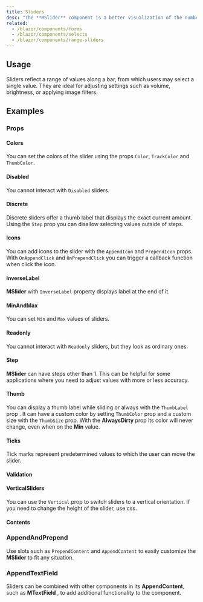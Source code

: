 ```yaml
---
title: Sliders
desc: "The **MSlider** component is a better visualization of the number input. It is used for gathering numerical user data."
related:
  - /blazor/components/forms
  - /blazor/components/selects
  - /blazor/components/range-sliders
---
```


## Usage

Sliders reflect a range of values along a bar, from which users may select a single value. They are ideal for adjusting settings such as volume, brightness, or applying image filters.

<sliders-usage></sliders-usage>

## Examples

### Props

#### Colors

You can set the colors of the slider using the props `Color`, `TrackColor` and `ThumbColor`.

<masa-example file="Examples.components.sliders.Colors"></masa-example>

#### Disabled

You cannot interact with `Disabled` sliders.

<masa-example file="Examples.components.sliders.Disabled"></masa-example>

#### Discrete

Discrete sliders offer a thumb label that displays the exact current amount. Using the `Step` prop you can disallow selecting values outside of steps.

<masa-example file="Examples.components.sliders.Discrete"></masa-example>

#### Icons

You can add icons to the slider with the `AppendIcon` and `PrependIcon` props. With `OnAppendClick` and `OnPrependClick` you can trigger a callback function when click the icon.

<masa-example file="Examples.components.sliders.Icons"></masa-example>

#### InverseLabel

**MSlider** with `InverseLabel` property displays label at the end of it.

<masa-example file="Examples.components.sliders.InverseLabel"></masa-example>

#### MinAndMax

You can set `Min` and `Max` values of sliders.

<masa-example file="Examples.components.sliders.MinAndMax"></masa-example>

#### Readonly

You cannot interact with `Readonly` sliders, but they look as ordinary ones.

<masa-example file="Examples.components.sliders.Readonly"></masa-example>

#### Step

**MSlider** can have steps other than 1. This can be helpful for some applications where you need to adjust values with more or less accuracy.

<masa-example file="Examples.components.sliders.Step"></masa-example>

#### Thumb

You can display a thumb label while sliding or always with the `ThumbLabel` prop . It can have a custom color by setting `ThumbColor` prop and a custom size with the `ThumbSize` prop. With the **AlwaysDirty** prop its color will never change, even when on the **Min** value.

<masa-example file="Examples.components.sliders.Thumb"></masa-example>

#### Ticks

Tick marks represent predetermined values to which the user can move the slider.

<masa-example file="Examples.components.sliders.Ticks"></masa-example>

#### Validation

<masa-example file="Examples.components.sliders.Validation"></masa-example>

<example file="" />

#### VerticalSliders

You can use the `Vertical` prop to switch sliders to a vertical orientation. If you need to change the height of the slider, use css.

<masa-example file="Examples.components.sliders.VerticalSliders"></masa-example>

#### Contents

### AppendAndPrepend

Use slots such as `PrependContent` and `AppendContent` to easily customize the **MSlider** to fit any situation.

<masa-example file="Examples.components.sliders.AppendAndPrepend"></masa-example>

### AppendTextField

Sliders can be combined with other components in its **AppendContent**, such as **MTextField** , to add additional functionality to the component.

<masa-example file="Examples.components.sliders.AppendTextField"></masa-example>